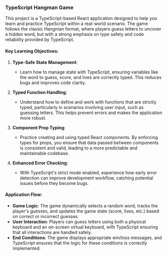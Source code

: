 ### TypeScript Hangman Game

This project is a TypeScript-based React application designed to help you learn and practice TypeScript within a real-world scenario. The game follows the classic Hangman format, where players guess letters to uncover a hidden word, but with a strong emphasis on type safety and code reliability provided by TypeScript.

#### Key Learning Objectives:

1. **Type-Safe State Management**:
   - Learn how to manage state with TypeScript, ensuring variables like the word to guess, score, and lives are correctly typed. This reduces bugs and improves code clarity.

2. **Typed Function Handling**:
   - Understand how to define and work with functions that are strictly typed, particularly in scenarios involving user input, such as guessing letters. This helps prevent errors and makes the application more robust.

3. **Component Prop Typing**:
   - Practice creating and using typed React components. By enforcing types for props, you ensure that data passed between components is consistent and valid, leading to a more predictable and maintainable codebase.

4. **Enhanced Error Checking**:
   - With TypeScript's strict mode enabled, experience how early error detection can improve development workflow, catching potential issues before they become bugs.

#### Application Flow:

- **Game Logic**: The game dynamically selects a random word, tracks the player's guesses, and updates the game state (score, lives, etc.) based on correct or incorrect guesses.
- **User Interaction**: Players can guess letters using both a physical keyboard and an on-screen virtual keyboard, with TypeScript ensuring that all interactions are handled safely.
- **End Conditions**: The game displays appropriate win/loss messages, and TypeScript ensures that the logic for these conditions is correctly implemented.
